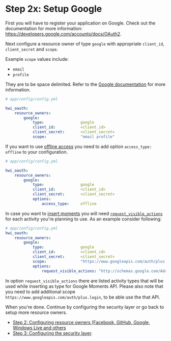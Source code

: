 Step 2x: Setup Google
=====================
First you will have to register your application on Google. Check out the
documentation for more information: https://developers.google.com/accounts/docs/OAuth2.

Next configure a resource owner of type `google` with appropriate
`client_id`, `client_secret` and `scope`.

Example `scope` values include:
* `email`
* `profile`

They are to be space delimited. Refer to the [Google documentation](https://developers.google.com/accounts/docs/OAuth2Login#scope-param) for more information.

```yaml
# app/config/config.yml

hwi_oauth:
    resource_owners:
        google:
            type:                google
            client_id:           <client_id>
            client_secret:       <client_secret>
            scope:               "email profile"
```

If you want to use [offline access](https://developers.google.com/accounts/docs/OAuth2WebServer#offline) you need to add option
`access_type: offline` to your configuration.

```yaml
# app/config/config.yml

hwi_oauth:
    resource_owners:
        google:
            type:                google
            client_id:           <client_id>
            client_secret:       <client_secret>
            options:
                access_type:     offline
```

In case you want to [insert moments](https://developers.google.com/+/api/latest/moments/insert) you will need [`request_visible_actions`](https://developers.google.com/+/web/app-activities/#writing_an_app_activity_using_the_google_apis_client_libraries)
for each activity you're planning to use.
As an example consider following:
```yaml
# app/config/config.yml
hwi_oauth:
    resource_owners:
        google:
            type:                google
            client_id:           <client_id>
            client_secret:       <client_secret>
            scope:               "https://www.googleapis.com/auth/plus.login"
            options:
                request_visible_actions: "http://schemas.google.com/AddActivity http://schemas.google.com/CommentActivity"
```

In option `request_visible_actions` there are listed activity types that will be used while inserting as type for Google Moments API.
Please also note that you need to add additional scope `https://www.googleapis.com/auth/plus.login`, to be able use the that API.

When you're done. Continue by configuring the security layer or go back to
setup more resource owners.

- [Step 2: Configuring resource owners (Facebook, GitHub, Google, Windows Live and others](../2-configuring_resource_owners.md)
- [Step 3: Configuring the security layer](../3-configuring_the_security_layer.md).
